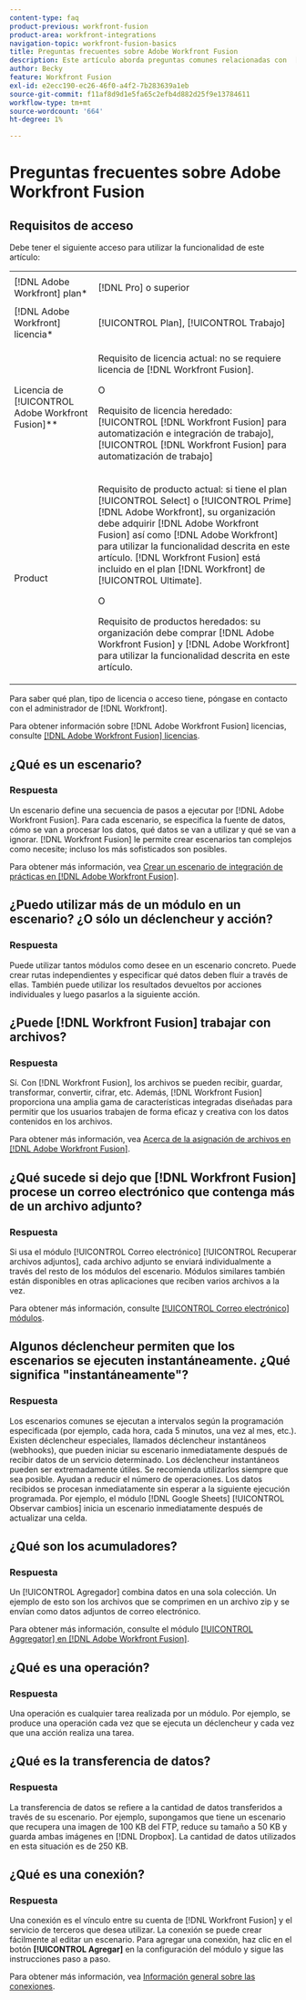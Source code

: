 ```yaml
---
content-type: faq
product-previous: workfront-fusion
product-area: workfront-integrations
navigation-topic: workfront-fusion-basics
title: Preguntas frecuentes sobre Adobe Workfront Fusion
description: Este artículo aborda preguntas comunes relacionadas con  [!DNL Adobe Workfront Fusion], incluida la información sobre objetos que se usan comúnmente en los flujos de trabajo de Fusion
author: Becky
feature: Workfront Fusion
exl-id: e2ecc190-ec26-46f0-a4f2-7b283639a1eb
source-git-commit: f11af8d9d1e5fa65c2efb4d882d25f9e13784611
workflow-type: tm+mt
source-wordcount: '664'
ht-degree: 1%

---
```


# Preguntas frecuentes sobre Adobe Workfront Fusion

## Requisitos de acceso

Debe tener el siguiente acceso para utilizar la funcionalidad de este artículo:

<table style="table-layout:auto"> 
 <col> 
 <col> 
 <tbody> 
  <tr> 
    <td role="rowheader">[!DNL Adobe Workfront] plan*</td> 
   <td> <p>[!DNL Pro] o superior</p> </td> 
  </tr> 
  <tr data-mc-conditions=""> 
   <td role="rowheader">[!DNL Adobe Workfront] licencia*</td> 
   <td> <p>[!UICONTROL Plan], [!UICONTROL Trabajo]</p> </td> 
  </tr> 
  <tr> 
   <td role="rowheader">Licencia de [!UICONTROL Adobe Workfront Fusion]**</td> 
   <td>
   <p>Requisito de licencia actual: no se requiere licencia de [!DNL Workfront Fusion].</p>
   <p>O</p>
   <p>Requisito de licencia heredado: [!UICONTROL [!DNL Workfront Fusion] para automatización e integración de trabajo], [!UICONTROL [!DNL Workfront Fusion] para automatización de trabajo]</p>
   </td> 
  </tr> 
  <tr> 
   <td role="rowheader">Product</td> 
   <td>
   <p>Requisito de producto actual: si tiene el plan [!UICONTROL Select] o [!UICONTROL Prime] [!DNL Adobe Workfront], su organización debe adquirir [!DNL Adobe Workfront Fusion] así como [!DNL Adobe Workfront] para utilizar la funcionalidad descrita en este artículo. [!DNL Workfront Fusion] está incluido en el plan [!DNL Workfront] de [!UICONTROL Ultimate].</p>
   <p>O</p>
   <p>Requisito de productos heredados: su organización debe comprar [!DNL Adobe Workfront Fusion] y [!DNL Adobe Workfront] para utilizar la funcionalidad descrita en este artículo.</p>
   </td> 
  </tr> 
 </tbody> 
</table>

Para saber qué plan, tipo de licencia o acceso tiene, póngase en contacto con el administrador de [!DNL Workfront].

Para obtener información sobre [!DNL Adobe Workfront Fusion] licencias, consulte [[!DNL Adobe Workfront Fusion] licencias](../../workfront-fusion/get-started/license-automation-vs-integration.md).

## ¿Qué es un escenario?

### Respuesta

Un escenario define una secuencia de pasos a ejecutar por [!DNL Adobe Workfront Fusion]. Para cada escenario, se especifica la fuente de datos, cómo se van a procesar los datos, qué datos se van a utilizar y qué se van a ignorar. [!DNL Workfront Fusion] le permite crear escenarios tan complejos como necesite; incluso los más sofisticados son posibles.

Para obtener más información, vea [Crear un escenario de integración de prácticas en [!DNL Adobe Workfront Fusion]](../../workfront-fusion/get-started/create-a-practice-scenario.md).

## ¿Puedo utilizar más de un módulo en un escenario? ¿O sólo un déclencheur y acción?

### Respuesta

Puede utilizar tantos módulos como desee en un escenario concreto. Puede crear rutas independientes y especificar qué datos deben fluir a través de ellas. También puede utilizar los resultados devueltos por acciones individuales y luego pasarlos a la siguiente acción.

## ¿Puede [!DNL Workfront Fusion] trabajar con archivos?

### Respuesta

Sí. Con [!DNL Workfront Fusion], los archivos se pueden recibir, guardar, transformar, convertir, cifrar, etc. Además, [!DNL Workfront Fusion] proporciona una amplia gama de características integradas diseñadas para permitir que los usuarios trabajen de forma eficaz y creativa con los datos contenidos en los archivos.

Para obtener más información, vea [Acerca de la asignación de archivos en [!DNL Adobe Workfront Fusion]](../../workfront-fusion/mapping/about-mapping-files.md).

## ¿Qué sucede si dejo que [!DNL Workfront Fusion] procese un correo electrónico que contenga más de un archivo adjunto?

### Respuesta

Si usa el módulo [!UICONTROL Correo electrónico] [!UICONTROL Recuperar archivos adjuntos], cada archivo adjunto se enviará individualmente a través del resto de los módulos del escenario. Módulos similares también están disponibles en otras aplicaciones que reciben varios archivos a la vez.

Para obtener más información, consulte [[!UICONTROL Correo electrónico] módulos](../../workfront-fusion/apps-and-their-modules/email-modules.md).

## Algunos déclencheur permiten que los escenarios se ejecuten instantáneamente. ¿Qué significa &quot;instantáneamente&quot;?

### Respuesta

Los escenarios comunes se ejecutan a intervalos según la programación especificada (por ejemplo, cada hora, cada 5 minutos, una vez al mes, etc.). Existen déclencheur especiales, llamados déclencheur instantáneos (webhooks), que pueden iniciar su escenario inmediatamente después de recibir datos de un servicio determinado. Los déclencheur instantáneos pueden ser extremadamente útiles. Se recomienda utilizarlos siempre que sea posible. Ayudan a reducir el número de operaciones. Los datos recibidos se procesan inmediatamente sin esperar a la siguiente ejecución programada. Por ejemplo, el módulo [!DNL Google Sheets] [!UICONTROL Observar cambios] inicia un escenario inmediatamente después de actualizar una celda.

## ¿Qué son los acumuladores?

### Respuesta

Un [!UICONTROL Agregador] combina datos en una sola colección. Un ejemplo de esto son los archivos que se comprimen en un archivo zip y se envían como datos adjuntos de correo electrónico.

Para obtener más información, consulte el módulo [[!UICONTROL Aggregator] en [!DNL Adobe Workfront Fusion]](../../workfront-fusion/modules/aggregator-module.md).

## ¿Qué es una operación?

### Respuesta

Una operación es cualquier tarea realizada por un módulo. Por ejemplo, se produce una operación cada vez que se ejecuta un déclencheur y cada vez que una acción realiza una tarea.

## ¿Qué es la transferencia de datos?

### Respuesta

La transferencia de datos se refiere a la cantidad de datos transferidos a través de su escenario. Por ejemplo, supongamos que tiene un escenario que recupera una imagen de 100 KB del FTP, reduce su tamaño a 50 KB y guarda ambas imágenes en [!DNL Dropbox]. La cantidad de datos utilizados en esta situación es de 250 KB.

## ¿Qué es una conexión?

### Respuesta

Una conexión es el vínculo entre su cuenta de [!DNL Workfront Fusion] y el servicio de terceros que desea utilizar. La conexión se puede crear fácilmente al editar un escenario. Para agregar una conexión, haz clic en el botón **[!UICONTROL Agregar]** en la configuración del módulo y sigue las instrucciones paso a paso.

Para obtener más información, vea [Información general sobre las conexiones](../../workfront-fusion/connections/about-connecting-wf-fusion-to-app-or-service.md).

